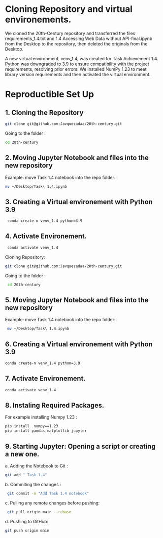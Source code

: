 # Cloning Repository and virtual environements.

We cloned the 20th-Century repository and transferred the files requirements_1.4.txt and 1.4 Accessing Web Data without API-final.ipynb from the Desktop to the repository, then deleted the originals from the Desktop.

A new virtual environment, venv_1.4, was created for Task Achievement 1.4. Python was downgraded to 3.9 to ensure compatibility with the project requirements, resolving prior errors. We installed NumPy 1.23 to meet library version requirements and then activated the virtual environment.



# Reproductible Set Up

## 1. Cloning the Repository
```bash
git clone git@github.com:Javquezadaa/20th-century.git

```

 Going to the folder : 
   ```bash 
   cd 20th-century
 
   ```

## 2. Moving Jupyter Notebook and files into the new repository
   
   Example: move Task 1.4 notebook into the repo folder: 
 ```bash    
 mv ~/Desktop/Task\ 1.4.ipynb
 
   ```


## 3. Creating a Virtual environement with Python 3.9

```bash
 conda create-n venv_1.4 python=3.9
```

## 4. Activate Environement.
```bash
 conda activate venv_1.4
 ```
Cloning Repository: 
```bash
git clone git@github.com:Javquezadaa/20th-century.git
```
 Going to the folder :
 
 ```bash
  cd 20th-century
  ```

## 5. Moving Jupyter Notebook and files into the new repository
 Example: move Task 1.4 notebook into the repo folder:
 
 ```bash
  mv ~/Desktop/Task\ 1.4.ipynb
```

## 6. Creating a Virtual environement with Python 3.9
 ```bash
conda create-n venv_1.4 python=3.9
   ```

## 7. Activate Environement.
```bash 
conda activate venv_1.4
```

## 8. Instaling Required Packages.
For example installing Numpy 1.23 : 

```bash 
pip install  numpy==1.23
pip install pandas matplotlib jupyter
```

## 9. Starting Jupyter: Opening a script or creating a new one.

a. Adding the Notebook to Git : 
```bash
git add " Task 1.4"
```

b. Commiting the changes :
```bash
 git commit -m "Add Task 1.4 notebook" 
 ```
c. Pulling  any remote changes before pushing:  
```bash
 git pull origin main --rebase
 ```
d. Pushing to GitHub: 
```bash
git push origin main 
```